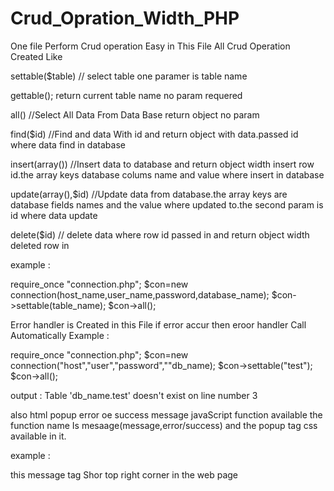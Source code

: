 # Crud_Opration_Width_PHP
One file Perform Crud operation Easy
in This File All Crud Operation Created Like

settable($table) // select table one paramer is table name

gettable(); return current table name no param requered

all()  //Select All Data From Data Base return object no param

find($id)  //Find and data With id and return object with data.passed id where data find in database

insert(array()) //Insert data to database and return object width insert row id.the array keys database colums name and value where insert in database

update(array(),$id) //Update data from database.the array keys are database fields names and the value where updated to.the second param is id where data update

delete($id) // delete data where row id passed in and return object width deleted row in

example :

require_once "connection.php";
$con=new connection(host_name,user_name,password,database_name);
$con->settable(table_name);
$con->all();

Error handler is Created in this File if error accur then eroor handler Call Automatically
Example :

require_once "connection.php";
$con=new connection("host","user","password",""db_name);
$con->settable("test");
$con->all();

 output :
Table 'db_name.test' doesn't exist on line number 3

also html popup error oe success message javaScript function available the function name Is mesaage(message,error/success)
and the popup tag css available in it.

example :
<script>
  message("Error Found","error");
  </script>
  
  this message tag Shor top right corner in the web page
